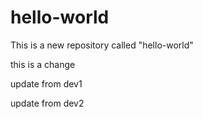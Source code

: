 # hello-world
This is a new repository called "hello-world"

this is a change

update from dev1

update from dev2
